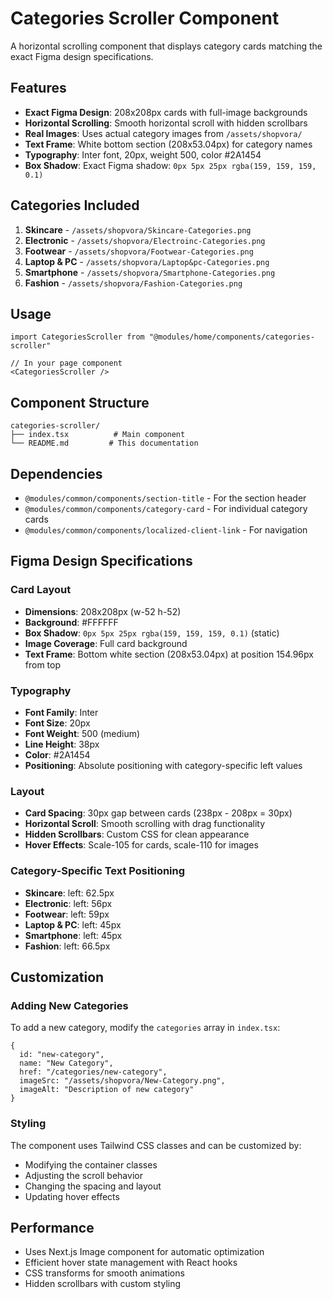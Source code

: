 # Categories Scroller Component

A horizontal scrolling component that displays category cards matching the exact Figma design specifications.

## Features

- **Exact Figma Design**: 208x208px cards with full-image backgrounds
- **Horizontal Scrolling**: Smooth horizontal scroll with hidden scrollbars
- **Real Images**: Uses actual category images from `/assets/shopvora/`
- **Text Frame**: White bottom section (208x53.04px) for category names
- **Typography**: Inter font, 20px, weight 500, color #2A1454
- **Box Shadow**: Exact Figma shadow: `0px 5px 25px rgba(159, 159, 159, 0.1)`

## Categories Included

1. **Skincare** - `/assets/shopvora/Skincare-Categories.png`
2. **Electronic** - `/assets/shopvora/Electroinc-Categories.png`
3. **Footwear** - `/assets/shopvora/Footwear-Categories.png`
4. **Laptop & PC** - `/assets/shopvora/Laptop&pc-Categories.png`
5. **Smartphone** - `/assets/shopvora/Smartphone-Categories.png`
6. **Fashion** - `/assets/shopvora/Fashion-Categories.png`

## Usage

```tsx
import CategoriesScroller from "@modules/home/components/categories-scroller"

// In your page component
<CategoriesScroller />
```

## Component Structure

```
categories-scroller/
├── index.tsx          # Main component
└── README.md         # This documentation
```

## Dependencies

- `@modules/common/components/section-title` - For the section header
- `@modules/common/components/category-card` - For individual category cards
- `@modules/common/components/localized-client-link` - For navigation

## Figma Design Specifications

### Card Layout
- **Dimensions**: 208x208px (w-52 h-52)
- **Background**: #FFFFFF
- **Box Shadow**: `0px 5px 25px rgba(159, 159, 159, 0.1)` (static)
- **Image Coverage**: Full card background
- **Text Frame**: Bottom white section (208x53.04px) at position 154.96px from top

### Typography
- **Font Family**: Inter
- **Font Size**: 20px
- **Font Weight**: 500 (medium)
- **Line Height**: 38px
- **Color**: #2A1454
- **Positioning**: Absolute positioning with category-specific left values

### Layout
- **Card Spacing**: 30px gap between cards (238px - 208px = 30px)
- **Horizontal Scroll**: Smooth scrolling with drag functionality
- **Hidden Scrollbars**: Custom CSS for clean appearance
- **Hover Effects**: Scale-105 for cards, scale-110 for images

### Category-Specific Text Positioning
- **Skincare**: left: 62.5px
- **Electronic**: left: 56px
- **Footwear**: left: 59px
- **Laptop & PC**: left: 45px
- **Smartphone**: left: 45px
- **Fashion**: left: 66.5px

## Customization

### Adding New Categories

To add a new category, modify the `categories` array in `index.tsx`:

```tsx
{
  id: "new-category",
  name: "New Category",
  href: "/categories/new-category",
  imageSrc: "/assets/shopvora/New-Category.png",
  imageAlt: "Description of new category"
}
```

### Styling

The component uses Tailwind CSS classes and can be customized by:
- Modifying the container classes
- Adjusting the scroll behavior
- Changing the spacing and layout
- Updating hover effects

## Performance

- Uses Next.js Image component for automatic optimization
- Efficient hover state management with React hooks
- CSS transforms for smooth animations
- Hidden scrollbars with custom styling 